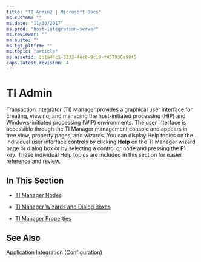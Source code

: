 ```yaml
---
title: "TI Admin2 | Microsoft Docs"
ms.custom: ""
ms.date: "11/30/2017"
ms.prod: "host-integration-server"
ms.reviewer: ""
ms.suite: ""
ms.tgt_pltfrm: ""
ms.topic: "article"
ms.assetid: 3b1a44c1-3332-4ec8-8c19-f457936a98f5
caps.latest.revision: 4
---
```

# TI Admin
Transaction Integrator (TI) Manager provides a graphical user interface for creating, viewing, and managing the host-initiated processing (HIP) and Windows-initiated processing (WIP) environments. The user interface is accessible through the TI Manager management console and appears in tree view, property pages, and wizards. You can display Help topics on the individual user interface controls by clicking **Help** on the TI Manager wizard page or dialog box or by selecting a control or node and pressing the **F1** key. These individual Help topics are included in this section for easier reference and review.  
  
## In This Section  
  
-   [TI Manager Nodes](../HIS2010/ti-manager-nodes1.md)  
  
-   [TI Manager Wizards and Dialog Boxes](../HIS2010/ti-manager-wizards-and-dialog-boxes2.md)  
  
-   [TI Manager Properties](../HIS2010/ti-manager-properties1.md)  
  
## See Also  
 [Application Integration (Configuration)](../HIS2010/application-integration-configuration-1.md)